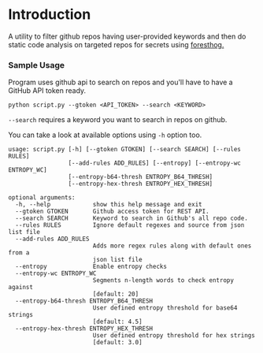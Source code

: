 # Introduction
A utility to filter github repos having user-provided keywords and then do static code analysis on targeted repos for secrets using [foresthog.](https://pypi.org/project/forestHog/)

### Sample Usage
Program uses github api to search on repos and you'll have to have a GitHub API token ready.
```
python script.py --gtoken <API_TOKEN> --search <KEYWORD>
````
`--search` requires a keyword you want to search in repos on github.
  
You can take a look at available options using `-h` option too.
```
usage: script.py [-h] [--gtoken GTOKEN] [--search SEARCH] [--rules RULES]
                 [--add-rules ADD_RULES] [--entropy] [--entropy-wc ENTROPY_WC]
                 [--entropy-b64-thresh ENTROPY_B64_THRESH]
                 [--entropy-hex-thresh ENTROPY_HEX_THRESH]

optional arguments:
  -h, --help            show this help message and exit
  --gtoken GTOKEN       Github access token for REST API.
  --search SEARCH       Keyword to search in Github's all repo code.
  --rules RULES         Ignore default regexes and source from json list file
  --add-rules ADD_RULES
                        Adds more regex rules along with default ones from a
                        json list file
  --entropy             Enable entropy checks
  --entropy-wc ENTROPY_WC
                        Segments n-length words to check entropy against
                        [default: 20]
  --entropy-b64-thresh ENTROPY_B64_THRESH
                        User defined entropy threshold for base64 strings
                        [default: 4.5]
  --entropy-hex-thresh ENTROPY_HEX_THRESH
                        User defined entropy threshold for hex strings
                        [default: 3.0]
```